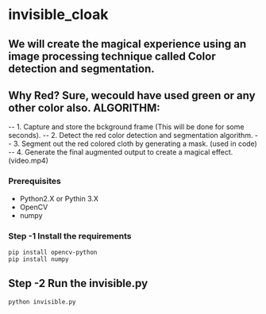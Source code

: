 # invisible_cloak

## We will create the magical experience using an image processing technique called Color detection and segmentation.
## Why Red? Sure, wecould have used green or any other color also. ALGORITHM:

-- 1. Capture and store the bckground frame (This will be done for some seconds).
-- 2. Detect the red color detection and segmentation algorithm.
-- 3. Segment out the red colored cloth by generating a mask. (used in code)
-- 4. Generate the final augmented output to create a magical effect. (video.mp4)

### Prerequisites

- Python2.X or Pythin 3.X
- OpenCV
- numpy

### Step -1 Install the requirements

```
pip install opencv-python
pip install numpy
```

## Step -2 Run the invisible.py

```
python invisible.py
```
